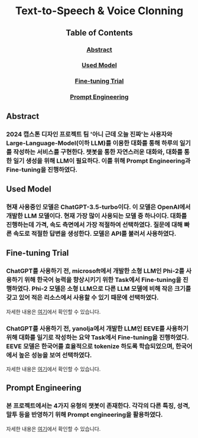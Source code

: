 <div align="center">

# Text-to-Speech & Voice Clonning

## Table of Contents
 ### [Abstract](#abstract)
 ### [Used Model](#used-model)
 ### [Fine-tuning Trial](#fine-tuning-trial)
 ### [Prompt Engineering](#prompt-engineering)

</div>


## Abstract
### 2024 캡스톤 디자인 프로젝트 팀 '아니 근데 오늘 진짜'는 사용자와 Large-Language-Model(이하 LLM)를 이용한 대화를 통해 하루의 일기를 작성하는 서비스를 구현한다. 챗봇을 통한 자연스러운 대화와, 대화를 통한 일기 생성을 위해 LLM이 필요하다. 이를 위해 Prompt Engineering과 Fine-tuning을 진행하였다.

## Used Model
### 현재 사용중인 모델은 ChatGPT-3.5-turbo이다. 이 모델은 OpenAI에서 개발한 LLM 모델이다. 현재 가장 많이 사용되는 모델 중 하나이다. 대화를 진행하는데 가격, 속도 측면에서 가장 적절하여 선택하였다. 질문에 대해 빠른 속도로 적절한 답변을 생성한다. 모델은 API를 불러서 사용하였다.

## Fine-tuning Trial
### ChatGPT를 사용하기 전, microsoft에서 개발한 소형 LLM인 Phi-2를 사용하기 위해 한국어 능력을 향상시키기 위한 Task에서 Fine-tuning을 진행하였다. Phi-2 모델은 소형 LLM으로 다른 LLM 모델에 비해 작은 크기를 갖고 있어 적은 리소스에서 사용할 수 있기 때문에 선택하였다.

자세한 내용은 [여기](./phi-2/)에서 확인할 수 있습니다.


### ChatGPT를 사용하기 전, yanolja에서 개발한 LLM인 EEVE를 사용하기 위해 대화를 일기로 작성하는 요약 Task에서 Fine-tuning을 진행하였다. EEVE 모델은 한국어를 효율적으로 tokenize 하도록 학습되었으며, 한국어에서 높은 성능을 보여 선택하였다.

자세한 내용은 [여기](./eeve/)에서 확인할 수 있습니다.

## Prompt Engineering
### 본 프로젝트에서는 4가지 유형의 챗봇이 존재한다. 각각의 다른 특징, 성격, 말투 등을 반영하기 위해 Prompt engineering을 활용하였다. 

자세한 내용은 [여기](../../template/)에서 확인할 수 있습니다.